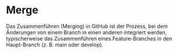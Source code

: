 # Merge

Das Zusammenführen (Merging) in GitHub ist der Prozess, bei dem Änderungen von einem Branch in einen anderen integriert werden, typischerweise das Zusammenführen eines Feature-Branches in den Haupt-Branch (z. B. main oder develop).